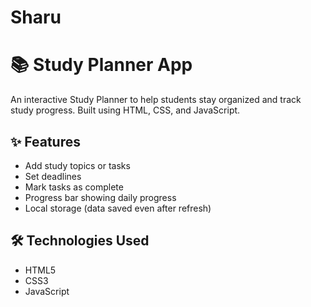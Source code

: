 # Sharu
# 📚 Study Planner App

An interactive Study Planner to help students stay organized and track study progress. Built using HTML, CSS, and JavaScript.

## ✨ Features
- Add study topics or tasks
- Set deadlines
- Mark tasks as complete
- Progress bar showing daily progress
- Local storage (data saved even after refresh)

## 🛠️ Technologies Used
- HTML5
- CSS3
- JavaScript



